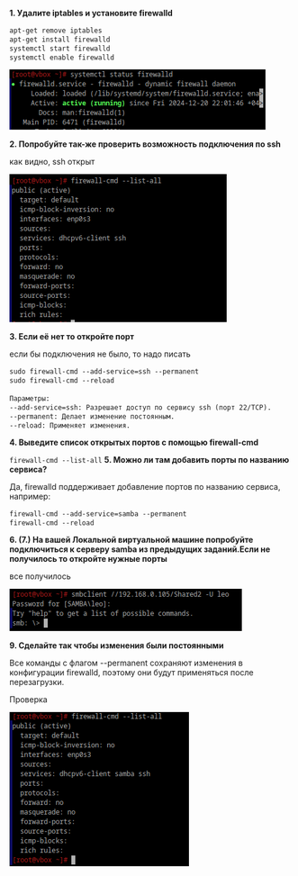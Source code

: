 **1. Удалите iptables и установите firewalld**

```
apt-get remove iptables
apt-get install firewalld
systemctl start firewalld
systemctl enable firewalld
```
![alt text](image-1.png)

**2. Попробуйте так-же проверить возможность подключения по ssh**

как видно, ssh открыт

![alt text](image-2.png)

**3. Если её нет то откройте порт**

если бы подключения не было, то надо писать
```
sudo firewall-cmd --add-service=ssh --permanent
sudo firewall-cmd --reload

Параметры:
--add-service=ssh: Разрешает доступ по сервису ssh (порт 22/TCP).
--permanent: Делает изменение постоянным.
--reload: Применяет изменения.
```

**4. Выведите список открытых портов с помощью firewall-cmd**

`firewall-cmd --list-all`
**5. Можно ли там добавить порты по названию сервиса?**

Да, firewalld поддерживает добавление портов по названию сервиса, например:
```
firewall-cmd --add-service=samba --permanent
firewall-cmd --reload
```

**6. (7.) На вашей Локальной виртуальной машине попробуйте подключиться к серверу samba из предыдущих заданий.Если не получилось то откройте нужные порты**

все получилось

![alt text](image-3.png)

**9. Сделайте так чтобы изменения были постоянными**

Все команды с флагом --permanent сохраняют изменения в конфигурации firewalld, поэтому они будут применяться после перезагрузки.

Проверка

![alt text](image-4.png)
